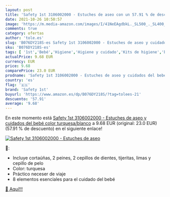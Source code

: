 ```yaml
---
layout: post
title: 'Safety 1st 3106002000 - Estuches de aseo con un 57.91 % de descuento'
date: 2021-10-26 10:50:57
image: 'https://m.media-amazon.com/images/I/41NeEAgdbkL._SL500_._SL400_.jpg'
comments: true
category: ofertas
author: 'tole.es'
slug: 'B076DY218S-es Safety 1st 3106002000 - Estuches de aseo y cuidados del...'
sku: 'B076DY218S-es'
tags: [ '1st','Bebé','Higiene','Higiene y cuidado','Kits de higiene','bebé','safety','safety 1st', ]
actualPrice: 9.68 EUR
currency: EUR
price: 9.68
comparePrice: 23.0 EUR
prodname: 'Safety 1st 3106002000 - Estuches de aseo y cuidados del bebé  color turquesa/blanco'
country: 'es'
flag: '🇪🇸'
brand: 'Safety 1st'
buyurl: 'https://www.amazon.es/dp/B076DY218S/?tag=tolees-21'
descuento: '57.91'
average: '9.68'
---
```


En este momento está [Safety 1st 3106002000 - Estuches de aseo y cuidados del bebé  color turquesa/blanco](https://www.amazon.es/dp/B076DY218S/?tag=tolees-21) a 9.68 EUR (original: 23.0 EUR) (57.91 %  de descuento) en el siguiente enlace!

[![Safety 1st 3106002000 - Estuches de aseo](https://m.media-amazon.com/images/I/41NeEAgdbkL._SL500_._SL400_.jpg)](https://www.amazon.es/dp/B076DY218S/?tag=tolees-21)

🔎:

- Incluye cortaúñas, 2 peines, 2 cepillos de dientes, tijeritas, limas y cepillo de pelo
- Color: turquesa
- Práctico neceser de viaje
- 8 elementos esenciales para el cuidado del bebé

[🛒 Aquí!!!](https://www.amazon.es/dp/B076DY218S/?tag=tolees-21)
